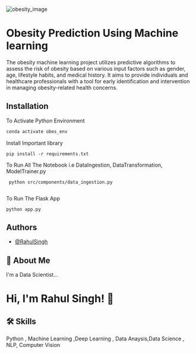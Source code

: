 ![obesity_image](https://github.com/rahulsingh04/End_To_End_Obesity_Project/assets/60429775/b315dbe1-7cca-466c-a16f-b09a23f133b5)


# Obesity Prediction Using Machine learning

The obesity machine learning project utilizes predictive algorithms to assess the risk of obesity based on various input factors such as gender, age, lifestyle habits, and medical history. It aims to provide individuals and healthcare professionals with a tool for early identification and intervention in managing obesity-related health concerns.


## Installation

To Activate Python Environment

```bash 1
conda activate obes_env
```
Install Important library
```
pip install -r requirements.txt 

```
To Run All The Notebook i.e DataIngestion, DataTransformation, ModelTrainer.py
``` 
 python src/components/data_ingestion.py
 
 ```
 To Run The Flask App
 ```
 python app.py
 ```

    
## Authors

- [@RahulSingh](https://github.com/rahulsingh04)











## 🚀 About Me
I'm a Data Scientist...


# Hi, I'm Rahul Singh! 👋


## 🛠 Skills
Python , Machine Learning ,Deep Learning , Data Anaysis,Data Science , NLP, Computer Vision

